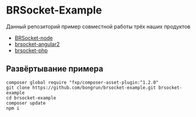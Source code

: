 BRSocket-Example
================

Данный репозиторий пример совместной работы трёх наших продуктов
* [BRSocket-node](https://github.com/bongrun/brsocket-node)
* [brsocket-angular2](https://github.com/bongrun/brsocket-angular2)
* [brsocket-php](https://github.com/bongrun/brsocket-php)

Развёртывание примера
---------------------

```
composer global require "fxp/composer-asset-plugin:^1.2.0"
git clone https://github.com/bongrun/brsocket-example.git brsocket-example
cd brsocket-example
composer update
npm i
```